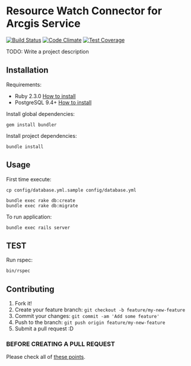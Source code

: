 # Resource Watch Connector for Arcgis Service

[![Build Status](https://travis-ci.org/resource-watch/rw_adapter_arcgis.svg?branch=develop)](https://travis-ci.org/resource-watch/rw_adapter_arcgis) [![Code Climate](https://codeclimate.com/github/Vizzuality/rw_adapter_arcgis/badges/gpa.svg)](https://codeclimate.com/github/Vizzuality/rw_adapter_arcgis) [![Test Coverage](https://codeclimate.com/github/Vizzuality/rw_adapter_arcgis/badges/coverage.svg)](https://codeclimate.com/github/Vizzuality/rw_adapter_arcgis/coverage)

TODO: Write a project description

## Installation

Requirements:

* Ruby 2.3.0 [How to install](https://gorails.com/setup/osx/10.10-yosemite)
* PostgreSQL 9.4+ [How to install](http://exponential.io/blog/2015/02/21/install-postgresql-on-mac-os-x-via-brew/)

Install global dependencies:

    gem install bundler

Install project dependencies:

    bundle install

## Usage

First time execute:

    cp config/database.yml.sample config/database.yml

    bundle exec rake db:create
    bundle exec rake db:migrate

To run application:

    bundle exec rails server

## TEST

  Run rspec:

    bin/rspec

## Contributing

1. Fork it!
2. Create your feature branch: `git checkout -b feature/my-new-feature`
3. Commit your changes: `git commit -am 'Add some feature'`
4. Push to the branch: `git push origin feature/my-new-feature`
5. Submit a pull request :D

### BEFORE CREATING A PULL REQUEST

  Please check all of [these points](https://github.com/resource-watch/rw_adapter_arcgis/blob/master/CONTRIBUTING.md).

